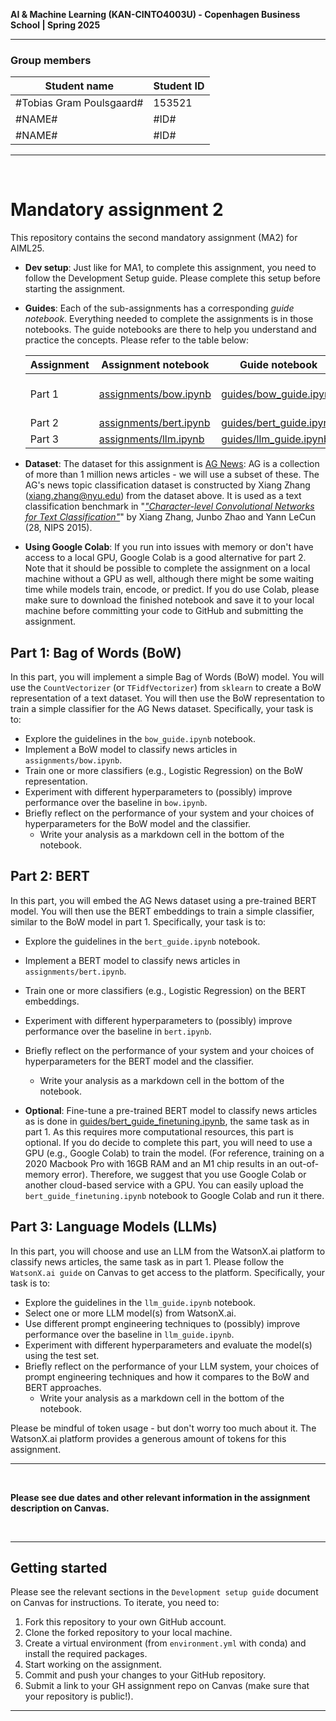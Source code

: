 **AI & Machine Learning (KAN-CINTO4003U) - Copenhagen Business School | Spring 2025**

***

### Group members
| Student name | Student ID |
| --- | --- |
| #Tobias Gram Poulsgaard# | 153521 |
| #NAME# | #ID# |
| #NAME# | #ID# |

***

<br>

# Mandatory assignment 2

This repository contains the second mandatory assignment (MA2) for AIML25.  

* **Dev setup**: Just like for MA1, to complete this assignment, you need to follow the Development Setup guide. Please complete this setup before starting the assignment.

* **Guides**: Each of the sub-assignments has a corresponding *guide notebook*. Everything needed to complete the assignments is in those notebooks. The guide notebooks are there to help you understand and practice the concepts. Please refer to the table below:

    | Assignment | Assignment notebook | Guide notebook | Description |
    | --- | --- | --- | --- |
    | Part 1 | [assignments/bow.ipynb](assignments/bow.ipynb) | [guides/bow_guide.ipynb](guides/bow_guide.ipynb) | Bag-of-Words Models |
    | Part 2 | [assignments/bert.ipynb](assignments/bert.ipynb)| [guides/bert_guide.ipynb](guides/bert_guide.ipynb) | BERT |
    | Part 3 | [assignments/llm.ipynb](assignments/llm.ipynb) | [guides/llm_guide.ipynb](guides/llm_guide.ipynb) | LLMs |

* **Dataset**: The dataset for this assignment is [AG News](https://huggingface.co/datasets/fancyzhx/ag_news): AG is a collection of more than 1 million news articles - we will use a subset of these. The AG's news topic classification dataset is constructed by Xiang Zhang (xiang.zhang@nyu.edu) from the dataset above. It is used as a text classification benchmark in "*["Character-level Convolutional Networks for Text Classification"](https://arxiv.org/abs/1509.01626)*" by Xiang Zhang, Junbo Zhao and Yann LeCun (28, NIPS 2015).

* **Using Google Colab**: If you run into issues with memory or don't have access to a local GPU, Google Colab is a good alternative for part 2. Note that it should be possible to complete the assignment on a local machine without a GPU as well, although there might be some waiting time while models train, encode, or predict. If you do use Colab, please make sure to download the finished notebook and save it to your local machine before committing your code to GitHub and submitting the assignment.

## Part 1: Bag of Words (BoW)
In this part, you will implement a simple Bag of Words (BoW) model. You will use the `CountVectorizer` (or `TFidfVectorizer`) from `sklearn` to create a BoW representation of a text dataset. You will then use the BoW representation to train a simple classifier for the AG News dataset. Specifically, your task is to:

- Explore the guidelines in the `bow_guide.ipynb` notebook.
- Implement a BoW model to classify news articles in `assignments/bow.ipynb`.
- Train one or more classifiers (e.g., Logistic Regression) on the BoW representation.
- Experiment with different hyperparameters to (possibly) improve performance over the baseline in `bow.ipynb`.
- Briefly reflect on the performance of your system and your choices of hyperparameters for the BoW model and the classifier.
    - Write your analysis as a markdown cell in the bottom of the notebook.

## Part 2: BERT
In this part, you will embed the AG News dataset using a pre-trained BERT model. You will then use the BERT embeddings to train a simple classifier, similar to the BoW model in part 1. Specifically, your task is to:

- Explore the guidelines in the `bert_guide.ipynb` notebook.
- Implement a BERT model to classify news articles in `assignments/bert.ipynb`.
- Train one or more classifiers (e.g., Logistic Regression) on the BERT embeddings.
- Experiment with different hyperparameters to (possibly) improve performance over the baseline in `bert.ipynb`.
- Briefly reflect on the performance of your system and your choices of hyperparameters for the BERT model and the classifier.
    - Write your analysis as a markdown cell in the bottom of the notebook.

- __**Optional**__: Fine-tune a pre-trained BERT model to classify news articles as is done in [guides/bert_guide_finetuning.ipynb](guides/bert_guide_finetuning.ipynb), the same task as in part 1. As this requires more computational resources, this part is optional. If you do decide to complete this part, you will need to use a GPU (e.g., Google Colab) to train the model. (For reference, training on a 2020 Macbook Pro with 16GB RAM and an M1 chip results in an out-of-memory error). Therefore, we suggest that you use Google Colab or another cloud-based service with a GPU. You can easily upload the `bert_guide_finetuning.ipynb` notebook to Google Colab and run it there.

## Part 3: Language Models (LLMs)
In this part, you will choose and use an LLM from the WatsonX.ai platform to classify news articles, the same task as in part 1. Please follow the `WatsonX.ai guide` on Canvas to get access to the platform. Specifically, your task is to:

- Explore the guidelines in the `llm_guide.ipynb` notebook.
- Select one or more LLM model(s) from WatsonX.ai.
- Use different prompt engineering techniques to (possibly) improve performance over the baseline in `llm_guide.ipynb`.
- Experiment with different hyperparameters and evaluate the model(s) using the test set.
- Briefly reflect on the performance of your LLM system, your choices of prompt engineering techniques and how it compares to the BoW and BERT approaches.
    - Write your analysis as a markdown cell in the bottom of the notebook.

Please be mindful of token usage - but don't worry too much about it. The WatsonX.ai platform provides a generous amount of tokens for this assignment.
***

<br>

**Please see due dates and other relevant information in the assignment description on Canvas.**

<br>

***

## Getting started
Please see the relevant sections in the `Development setup guide` document on Canvas for instructions. To iterate, you need to:

1. Fork this repository to your own GitHub account.
2. Clone the forked repository to your local machine.
3. Create a virtual environment (from `environment.yml` with conda) and install the required packages.
4. Start working on the assignment.
5. Commit and push your changes to your GitHub repository.
6. Submit a link to your GH assignment repo on Canvas (make sure that your repository is public!).

___